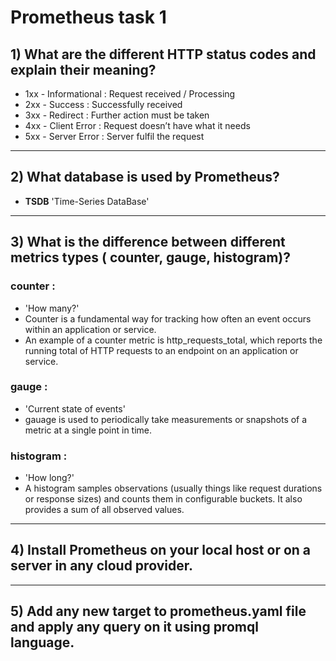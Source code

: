 # Prometheus task 1
## 1) What are the different HTTP status codes and explain their meaning?
* 1xx - Informational : Request received / Processing
* 2xx - Success : Successfully received
* 3xx - Redirect : Further action must be taken
* 4xx - Client Error : Request doesn’t have what it needs
* 5xx - Server Error : Server fulfil the request
-----
## 2) What database is used by Prometheus?
- **TSDB** 'Time-Series DataBase'
-----
## 3) What is the difference between different metrics types ( counter, gauge, histogram)?
### **counter** :
- 'How many?'
- Counter is a fundamental way for tracking how often an event occurs within an application or service.
- An example of a counter metric is http_requests_total, which reports the running total of HTTP requests to an endpoint on an application or service.
### **gauge** :
- 'Current state of events'
- gauage is used to periodically take measurements or snapshots of a metric at a single point in time.

### **histogram** :
- 'How long?'
- A histogram samples observations (usually things like request durations or response sizes) and counts them in configurable buckets. It also provides a sum of all observed values.
-----
## 4) Install Prometheus on your local host or on a server in any cloud provider.


-----
## 5) Add any new target to prometheus.yaml file and apply any query on it using promql language. 



